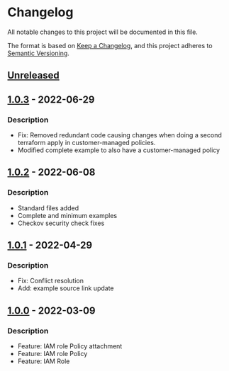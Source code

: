 # Changelog
All notable changes to this project will be documented in this file.

The format is based on [Keep a Changelog](https://keepachangelog.com/en/1.0.0/),
and this project adheres to [Semantic Versioning](https://semver.org/spec/v2.0.0.html).

## [Unreleased]

## [1.0.3] - 2022-06-29
### Description
- Fix: Removed redundant code causing changes when doing a second terraform apply in customer-managed policies.
- Modified complete example to also have a customer-managed policy

## [1.0.2] - 2022-06-08
### Description
- Standard files added
- Complete and minimum examples
- Checkov security check fixes

## [1.0.1] - 2022-04-29
### Description
- Fix: Conflict resolution
- Add: example source link update

## [1.0.0] - 2022-03-09
### Description
- Feature: IAM role Policy attachment
- Feature: IAM role Policy
- Feature: IAM Role

[Unreleased]: https://github.com/boldlink/terraform-aws-iam-role/releases/tag/1.0.3...HEAD

[1.0.3]: https://github.com/boldlink/terraform-aws-iam-role/releases/tag/1.0.3

[1.0.2]: https://github.com/boldlink/terraform-aws-iam-role/releases/tag/1.0.2

[1.0.1]: https://github.com/boldlink/terraform-aws-iam-role/releases/tag/1.0.1

[1.0.0]: https://github.com/boldlink/terraform-aws-iam-role/releases/tag/1.0.0
